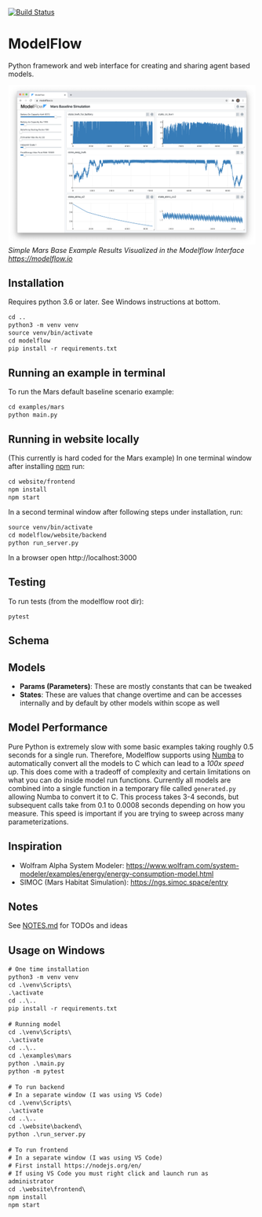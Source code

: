 [![Build Status](https://travis-ci.org/ModelFlow/modelflow.svg?branch=master)](https://travis-ci.org/ModelFlow/modelflow)

# ModelFlow
Python framework and web interface for creating and sharing agent based models.

![](screenshots/modelflow_2020_09_20.png)
*Simple Mars Base Example Results Visualized in the Modelflow Interface https://modelflow.io*

## Installation
Requires python 3.6 or later. See Windows instructions at bottom.
```
cd ..
python3 -m venv venv
source venv/bin/activate
cd modelflow
pip install -r requirements.txt
```

## Running an example in terminal
To run the Mars default baseline scenario example:
```
cd examples/mars
python main.py
```

## Running in website locally
(This currently is hard coded for the Mars example) In one terminal window after installing [npm](https://nodejs.org/en/) run:
```
cd website/frontend
npm install
npm start
```
In a second terminal window after following steps under installation, run:
```
source venv/bin/activate
cd modelflow/website/backend
python run_server.py
```
In a browser open http://localhost:3000

## Testing
To run tests (from the modelflow root dir):
```
pytest
```

## Schema

## Models

- **Params (Parameters)**: These are mostly constants that can be tweaked
- **States**: These are values that change overtime and can be accesses internally and by default by other models within scope as well



## Model Performance
Pure Python is extremely slow with some basic examples taking roughly 0.5 seconds for a single run. Therefore, Modelflow supports using [Numba](https://numba.pydata.org/) to automatically convert all the models to C which can lead to a *100x speed up*. This does come with a tradeoff of complexity and certain limitations on what you can do inside model run functions. Currently all models are combined into a single function in a temporary file called `generated.py` allowing Numba to convert it to C. This process takes 3-4 seconds, but subsequent calls take from 0.1 to 0.0008 seconds depending on how you measure. This speed is important if you are trying to sweep across many parameterizations. 

## Inspiration
- Wolfram Alpha System Modeler: https://www.wolfram.com/system-modeler/examples/energy/energy-consumption-model.html
- SIMOC (Mars Habitat Simulation): https://ngs.simoc.space/entry

## Notes
See [NOTES.md](NOTES.md) for TODOs and ideas

## Usage on Windows

```
# One time installation
python3 -m venv venv
cd .\venv\Scripts\
.\activate
cd ..\..
pip install -r requirements.txt

# Running model
cd .\venv\Scripts\
.\activate
cd ..\..
cd .\examples\mars
python .\main.py
python -m pytest

# To run backend
# In a separate window (I was using VS Code)
cd .\venv\Scripts\
.\activate
cd ..\..
cd .\website\backend\
python .\run_server.py

# To run frontend
# In a separate window (I was using VS Code)
# First install https://nodejs.org/en/
# If using VS Code you must right click and launch run as administrator
cd .\website\frontend\
npm install
npm start
```
